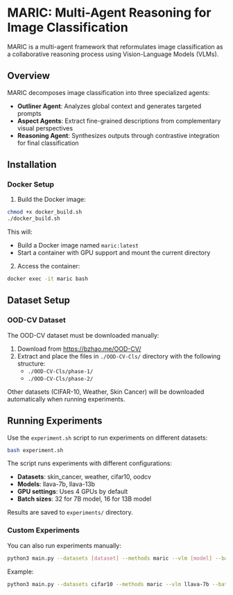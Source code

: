 # MARIC: Multi-Agent Reasoning for Image Classification

MARIC is a multi-agent framework that reformulates image classification as a collaborative reasoning process using Vision-Language Models (VLMs).

## Overview

MARIC decomposes image classification into three specialized agents:
- **Outliner Agent**: Analyzes global context and generates targeted prompts
- **Aspect Agents**: Extract fine-grained descriptions from complementary visual perspectives  
- **Reasoning Agent**: Synthesizes outputs through contrastive integration for final classification

## Installation

### Docker Setup

1. Build the Docker image:
```bash
chmod +x docker_build.sh
./docker_build.sh
```

This will:
- Build a Docker image named `maric:latest`
- Start a container with GPU support and mount the current directory

2. Access the container:
```bash
docker exec -it maric bash
```

## Dataset Setup

### OOD-CV Dataset
The OOD-CV dataset must be downloaded manually:
1. Download from https://bzhao.me/OOD-CV/
2. Extract and place the files in `./OOD-CV-Cls/` directory with the following structure:
   - `./OOD-CV-Cls/phase-1/`
   - `./OOD-CV-Cls/phase-2/`

Other datasets (CIFAR-10, Weather, Skin Cancer) will be downloaded automatically when running experiments.

## Running Experiments

Use the `experiment.sh` script to run experiments on different datasets:

```bash
bash experiment.sh
```

The script runs experiments with different configurations:
- **Datasets**: skin_cancer, weather, cifar10, oodcv
- **Models**: llava-7b, llava-13b
- **GPU settings**: Uses 4 GPUs by default
- **Batch sizes**: 32 for 7B model, 16 for 13B model

Results are saved to `experiments/` directory.

### Custom Experiments

You can also run experiments manually:
```bash
python3 main.py --datasets [dataset] --methods maric --vlm [model] --batch_size [size] --gpu_ids [gpus]
```

Example:
```bash
python3 main.py --datasets cifar10 --methods maric --vlm llava-7b --batch_size 32 --gpu_ids 0 1 2 3
```